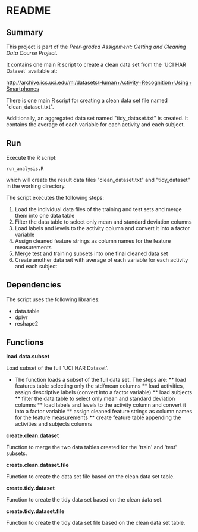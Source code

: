 # README

## Summary

This project is part of the *Peer-graded Assignment: Getting and Cleaning Data Course Project*.

It contains one main R script to create a clean data set from the 'UCI HAR Dataset' 
available at:

http://archive.ics.uci.edu/ml/datasets/Human+Activity+Recognition+Using+Smartphones

There is one main R script for creating a clean data set file named "clean_dataset.txt".

Additionally, an aggregated data set named "tidy_dataset.txt" is created. It contains the average 
of each variable for each activity and each subject.

## Run

Execute the R script:

    run_analysis.R

which will create the result data files "clean_dataset.txt" and "tidy_dataset" in the working directory. 

The script executes the following steps:

1. Load the individual data files of the training and test sets and merge them into one data table
2. Filter the data table to select only mean and standard deviation columns
3. Load labels and levels to the activity column and convert it into a factor variable
4. Assign cleaned feature strings as column names for the feature measurements
5. Merge test and training subsets into one final cleaned data set
6. Create another data set with average of each variable for each activity and each subject

## Dependencies

The script uses the following libraries:

* data.table
* dplyr
* reshape2

## Functions

**load.data.subset**

Load subset of the full 'UCI HAR Dataset'.

* The function loads a subset of the full data set. The steps are:
** load features table selecting only the std/mean columns 
** load activities, assign descriptive labels (convert into a factor variable)
** load subjects
** filter the data table to select only mean and standard deviation columns
** load labels and levels to the activity column and convert it into a factor variable
** assign cleaned feature strings as column names for the feature measurements
** create feature table appending the activities and subjects columns

**create.clean.dataset**

Function to merge the two data tables created for the 'train' and 'test' subsets.

**create.clean.dataset.file**

Function to create the data set file based on the clean data set table.

**create.tidy.dataset**

Function to create the tidy data set based on the clean data set.

**create.tidy.dataset.file**

Function to create the tidy data set file based on the clean data set table.
